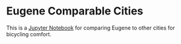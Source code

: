 # Eugene Comparable Cities

This is a [Jupyter Notebook](https://jupyter.org/) for comparing Eugene
to other cities for bicycling comfort.
